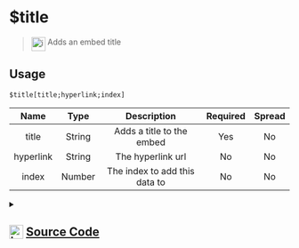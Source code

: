# $title
> <img align="top" src="https://upload.wikimedia.org/wikipedia/commons/thumb/e/e4/Infobox_info_icon.svg/160px-Infobox_info_icon.svg.png?20150409153300" alt="image" width="25" height="auto"> Adds an embed title
## Usage
```
$title[title;hyperlink;index]
```
| Name | Type | Description | Required | Spread
| :---: | :---: | :---: | :---: | :---: |
title | String | Adds a title to the embed | Yes | No
hyperlink | String | The hyperlink url | No | No
index | Number | The index to add this data to | No | No
<details>
<summary>
    
## <img align="top" src="https://cdn4.iconfinder.com/data/icons/iconsimple-logotypes/512/github-512.png" alt="image" width="25" height="auto">  [Source Code](https://github.com/tryforge/ForgeScript-V2/blob/main/src/native/title.ts)
    
</summary>
    
```ts
import { ArgType, NativeFunction, Return } from "../structures"

export default new NativeFunction({
    name: "$title",
    version: "1.0.0",
    description: "Adds an embed title",
    unwrap: true,
    args: [
        {
            name: "title",
            description: "Adds a title to the embed",
            required: true,
            type: ArgType.String,
            rest: false
        },
        {
            name: "hyperlink",
            description: "The hyperlink url",
            rest: false,
            type: ArgType.String
        },
        {
            name: "index",
            description: "The index to add this data to",
            rest: false,
            type: ArgType.Number
        }
    ],
    brackets: true,
    execute(ctx, [ title, hyperlink, index ]) {
        const embed = ctx.container.embed((index ?? 1) - 1).setTitle(title)
        if (hyperlink) embed.setURL(hyperlink)
        return Return.success()
    },
})
```
    
</details>
